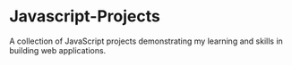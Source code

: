 # Javascript-Projects
A collection of JavaScript projects demonstrating my learning and skills in building web applications.
